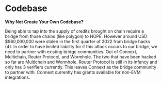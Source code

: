 # Codebase

**Why Not Create Your Own Codebase?**&#x20;

Being able to tap into the supply of credits brought on chain require a bridge from those chains (like polygon) to HOPE. However around USD $960,000,000 were stolen in the first quarter of 2022 from bridge hacks (4). In order to have limited liability for if this attack occurs to our bridge, we need to partner with existing bridge communities. Out of Connext, Multichain, Router Protocol, and Wormhole. The two that have been hacked so far are Multichain and Wormhole. Router Protocol is still in its infancy and only has 3 verifiers currently. This leaves Connext as the bridge community to partner with. Connext currently has grants available for non-EVM integrations.&#x20;
